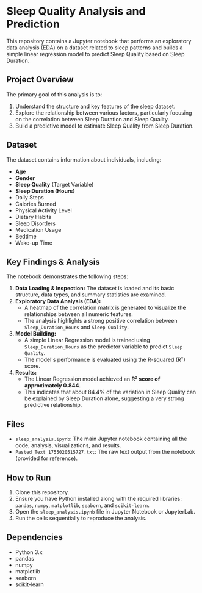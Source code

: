 # Sleep Quality Analysis and Prediction

This repository contains a Jupyter notebook that performs an exploratory data analysis (EDA) on a dataset related to sleep patterns and builds a simple linear regression model to predict Sleep Quality based on Sleep Duration.

## Project Overview

The primary goal of this analysis is to:
1.  Understand the structure and key features of the sleep dataset.
2.  Explore the relationship between various factors, particularly focusing on the correlation between Sleep Duration and Sleep Quality.
3.  Build a predictive model to estimate Sleep Quality from Sleep Duration.

## Dataset

The dataset contains information about individuals, including:
*   **Age**
*   **Gender**
*   **Sleep Quality** (Target Variable)
*   **Sleep Duration (Hours)**
*   Daily Steps
*   Calories Burned
*   Physical Activity Level
*   Dietary Habits
*   Sleep Disorders
*   Medication Usage
*   Bedtime
*   Wake-up Time

## Key Findings & Analysis

The notebook demonstrates the following steps:

1.  **Data Loading & Inspection:** The dataset is loaded and its basic structure, data types, and summary statistics are examined.
2.  **Exploratory Data Analysis (EDA):**
    *   A heatmap of the correlation matrix is generated to visualize the relationships between all numeric features.
    *   The analysis highlights a strong positive correlation between `Sleep_Duration_Hours` and `Sleep Quality`.
3.  **Model Building:**
    *   A simple Linear Regression model is trained using `Sleep_Duration_Hours` as the predictor variable to predict `Sleep Quality`.
    *   The model's performance is evaluated using the R-squared (R²) score.
4.  **Results:**
    *   The Linear Regression model achieved an **R² score of approximately 0.844**.
    *   This indicates that about 84.4% of the variation in Sleep Quality can be explained by Sleep Duration alone, suggesting a very strong predictive relationship.

## Files

*   `sleep_analysis.ipynb`: The main Jupyter notebook containing all the code, analysis, visualizations, and results.
*   `Pasted_Text_1755020515727.txt`: The raw text output from the notebook (provided for reference).

## How to Run

1.  Clone this repository.
2.  Ensure you have Python installed along with the required libraries: `pandas`, `numpy`, `matplotlib`, `seaborn`, and `scikit-learn`.
3.  Open the `sleep_analysis.ipynb` file in Jupyter Notebook or JupyterLab.
4.  Run the cells sequentially to reproduce the analysis.

## Dependencies

*   Python 3.x
*   pandas
*   numpy
*   matplotlib
*   seaborn
*   scikit-learn
